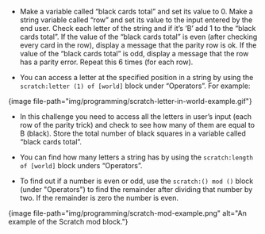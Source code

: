 -   Make a variable called “black cards total” and set its value to 0.
    Make a string variable called “row” and set its value to the input entered
    by the end user.
    Check each letter of the string and if it’s ‘B’ add 1 to the “black cards
    total”.
    If the value of the “black cards total” is even (after checking every card
    in the row), display a message that the parity row is ok.
    If the value of the “black cards total” is odd, display a message that
    the row has a parity error.
    Repeat this 6 times (for each row).

-   You can access a letter at the specified position in a string by using
    the `scratch:letter (1) of [world]` block under “Operators”. For example:

{image file-path="img/programming/scratch-letter-in-world-example.gif"}

-   In this challenge you need to access all the letters in user’s input
    (each row of the parity trick) and check to see how many of them
    are equal to B (black).
    Store the total number of black squares in a variable called “black
    cards total”.

-   You can find how many letters a string has by using the
    `scratch:length of [world]` block unders “Operators”.

-   To find out if a number is even or odd, use the `scratch:() mod ()` block
    (under "Operators") to find the remainder after dividing that number by
    two.
    If the remainder is zero the number is even.

{image file-path="img/programming/scratch-mod-example.png" alt="An example of the Scratch mod block."}
